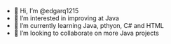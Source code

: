 - 👋 Hi, I’m @edgarq1215
- 👀 I’m interested in improving at Java
- 🌱 I’m currently learning Java, pthyon, C# and HTML
- 💞️ I’m looking to collaborate on more Java projects

<!---
edgarq1215/edgarq1215 is a ✨ special ✨ repository because its `README.md` (this file) appears on your GitHub profile.
You can click the Preview link to take a look at your changes.
--->
